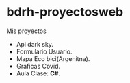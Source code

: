 # bdrh-proyectosweb
Mis proyectos
- Api dark sky.
- Formulario Usuario.
- Mapa Eco bici(Argenitna).
- Graficas Covid.
- Aula Clase: **C#**.
